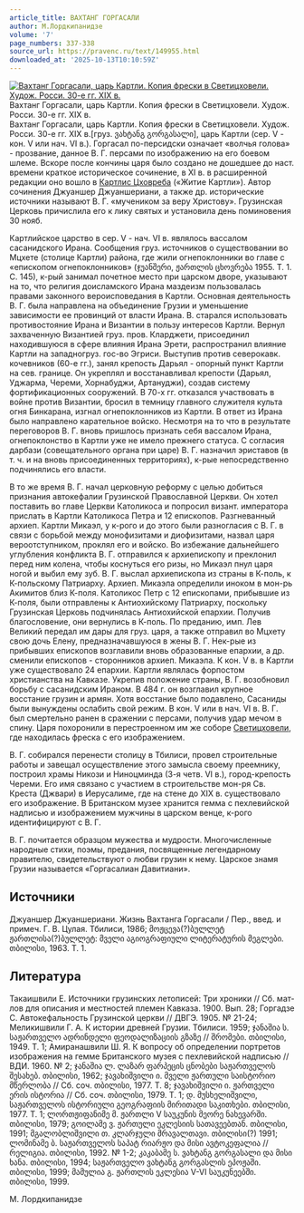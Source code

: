 ```yaml
---
article_title: ВАХТАНГ ГОРГАСАЛИ
author: М.Лордкипанидзе
volume: '7'
page_numbers: 337-338
source_url: https://pravenc.ru/text/149955.html
downloaded_at: '2025-10-13T10:10:59Z'
---
```


[![Вахтанг Горгасали, царь Картли. Копия фрески в Светицховели. Худож. Росси. 30-е гг. XIX в.](https://pravenc.ru/data/452/458/1234/1i200.jpg "Кликните для увеличения картинки")](https://pravenc.ru/data/452/458/1234/1i400.jpg)Вахтанг Горгасали, царь Картли. Копия фрески в Светицховели. Худож. Росси. 30-е гг. XIX в.  
Вахтанг Горгасали, царь Картли. Копия фрески в Светицховели. Худож. Росси. 30-е гг. XIX в.[груз. ვახტანგ გორგასალი], царь Картли (сер. V - кон. V или нач. VI в.). Горгасал по-персидски означает «волчья голова» - прозвание, данное В. Г. персами по изображению на его боевом шлеме. Вскоре после кончины царя было создано не дошедшее до наст. времени краткое историческое сочинение, в XI в. в расширенной редакции оно вошло в [Картлис Цховреба](<https://pravenc.ru/text/Картлис Цховреба.html>) («Житие Картли»). Автор сочинения Джуаншер Джуаншериани, а также др. исторические источники называют В. Г. «мучеником за веру Христову». Грузинская Церковь причислила его к лику святых и установила день поминовения 30 нояб.

Картлийское царство в сер. V - нач. VI в. являлось вассалом сасанидского Ирана. Сообщения груз. источников о существовании во Мцхете (столице Картли) района, где жили огнепоклонники во главе с «епископом огнепоклонников» (ჯუანშერი, ჟართლის ცხოვრება 1955. Т. 1. С. 145), к-рый занимал почетное место при царском дворе, указывают на то, что религия доисламского Ирана маздеизм пользовалась правами законного вероисповедания в Картли. Основная деятельность В. Г. была направлена на объединение Грузии и уменьшение зависимости ее провинций от власти Ирана. В. старался использовать противостояние Ирана и Византии в пользу интересов Картли. Вернул захваченную Византией груз. пров. Кларджети, присоединил находившуюся в сфере влияния Ирана Эрети, распространил влияние Картли на западногруз. гос-во Эгриси. Выступив против северокавк. кочевников (60-е гг.), занял крепость Дарьял - опорный пункт Картли на сев. границе. Он укреплял и восстанавливал крепости (Дарьял, Уджарма, Череми, Хорнабуджи, Артануджи), создав систему фортификационных сооружений. В 70-х гг. отказался участвовать в войне против Византии, бросил в темницу главного служителя культа огня Бинкарана, изгнал огнепоклонников из Картли. В ответ из Ирана было направлено карательное войско. Несмотря на то что в результате переговоров В. Г. вновь пришлось признать себя вассалом Ирана, огнепоклонство в Картли уже не имело прежнего статуса. С согласия дарбази (совещательного органа при царе) В. Г. назначил эриставов (в т. ч. и на вновь присоединенных территориях), к-рые непосредственно подчинялись его власти.

В то же время В. Г. начал церковную реформу с целью добиться признания автокефалии Грузинской Православной Церкви. Он хотел поставить во главе Церкви Католикоса и попросил визант. императора прислать в Картли Католикоса Петра и 12 епископов. Разгневанный архиеп. Картли Микаэл, у к-рого и до этого были разногласия с В. Г. в связи с борьбой между монофизитами и диофизитами, назвал царя вероотступником, проклял его и войско. Во избежание дальнейшего углубления конфликта В. Г. отправился к архиепископу и преклонил перед ним колена, чтобы коснуться его ризы, но Микаэл пнул царя ногой и выбил ему зуб. В. Г. выслал архиепископа из страны в К-поль, к К-польскому Патриарху. Архиеп. Микаэла определили иноком в мон-рь Акимитов близ К-поля. Католикос Петр с 12 епископами, прибывшие из К-поля, были отправлены к Антиохийскому Патриарху, поскольку Грузинская Церковь подчинялась Антиохийской епархии. Получив благословение, они вернулись в К-поль. По преданию, имп. Лев Великий передал им дары для груз. царя, а также отправил во Мцхету свою дочь Елену, предназначавшуюся в жены В. Г. Нек-рые из прибывших епископов возглавили вновь образованные епархии, а др. сменили епископов - сторонников архиеп. Микаэла. К кон. V в. в Картли уже существовало 24 епархии. Картли являлась форпостом христианства на Кавказе. Укрепив положение страны, В. Г. возобновил борьбу с сасанидским Ираном. В 484 г. он возглавил крупное восстание грузин и армян. Хотя восстание было подавлено, Сасаниды были вынуждены ослабить свой режим. В кон. V или в нач. VI в. В. Г. был смертельно ранен в сражении с персами, получив удар мечом в спину. Царя похоронили в перестроенном им же соборе [Светицховели](https://pravenc.ru/text/Светицховели.html), где находилась фреска с его изображением.

В. Г. собирался перенести столицу в Тбилиси, провел строительные работы и завещал осуществление этого замысла своему преемнику, построил храмы Никози и Ниноцминда (3-я четв. VI в.), город-крепость Череми. Его имя связано с участием в строительстве мон-ря Св. Креста (Джвари) в Иерусалиме, где на стене до XIX в. существовало его изображение. В Британском музее хранится гемма с пехлевийской надписью и изображением мужчины в царском венце, к-рого идентифицируют с В. Г.

В. Г. почитается образцом мужества и мудрости. Многочисленные народные стихи, поэмы, предания, посвященные легендарному правителю, свидетельствуют о любви грузин к нему. Царское знамя Грузии называется «Горгасалиан Давитиани».

## Источники

Джуаншер Джуаншериани. Жизнь Вахтанга Горгасали / Пер., введ. и примеч. Г. В. Цулая. Тбилиси, 1986; მოჟცევა(?)ბულლეტ ჟართლისა(?)ბულლეტ: მველი აგიოგრაფიული ლიტერატურის მეგლები. თბილისი, 1963. Т. 1.

## Литература

Такаишвили Е. Источники грузинских летописей: Три хроники // Сб. мат-лов для описания и местностей племен Кавказа. 1900. Вып. 28; Горгадзе С. Автокефальность Грузинской церкви // ДВГЭ. 1905. № 21-24; Меликишвили Г. А. К истории древней Грузии. Тбилиси. 1959; ჯანაშია ს. საჟართველო ადრინდელი ფეოდალიზაციის გზაზე // შრომები. თბილისი, 1949. Т. 1; Амиранашвили Ш. Я. К вопросу об определении портретов изображения на гемме Британского музея с пехлевийской надписью // ВДИ. 1960. № 2; ჯანაშია ლ. ლაზარ ფარპეცის ცნობები საჟართველოს შესახებ. თბილისი, 1962; ჯავახიშვილი ი. მველი ჟართული საისტორიო მწერლობა // Сб. соч. თბილისი, 1977. Т. 8; ჯავახიშვილი ი. ჟართველი ერის ისტორია // Сб. соч. თბილისი, 1979. Т. 1; დ. მუსხელიშვილი, საჟართველოს ისტორიული გეოგრაფიის მირითადი საკითხები. თბილისი, 1977. Т. 1; ლორთჟიფანიმე მ. ჟართლი V საუკუნის მეორე ნახევარში. თბილისი, 1979; გოილამე ვ. ჟართული ეკლესიის სათავეებთან. თბილისი, 1991; მგალობლიშვილი თ. კლარჯული მრავალთავი. თბილისი(?) 1991; ლომინამე ბ. საჟართველოს საპატ რიარჟო და მისი ავტოკეფალია // რელიგია. თბილისი, 1992. № 1-2; კაკაბამე ს. ვახტანგ გორგასალი და მისი ხანა. თბილისი, 1994; საჟართველო ვახტანგ გორგასლის ეპოჟაში. თბილისი, 1999; მამულია გ. ჟართლის ეკლესია V-VI საუკუნეებში. თბილისი, 1999.

М.   Лордкипанидзе
